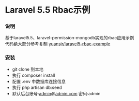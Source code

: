 # Laravel 5.5 Rbac示例

### 说明

基于laravel5.5、laravel-permission-mongodb实现的rbac应用示例  
代码绝大部分参考~~复制~~ [yuansir/laravel5-rbac-example] 

[yuansir/laravel5-rbac-example]: https://github.com/yuansir/laravel5-rbac-example

### 安装

- git clone 到本地
- 执行 composer install
- 配置 .env 中数据库连接信息
- 执行 php artisan db:seed
- 默认后台账号:admin@admin.com 密码:admin